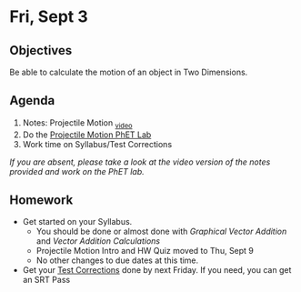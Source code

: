 Fri, Sept 3
=========  

Objectives
------------
Be able to calculate the motion of an object in Two Dimensions.

Agenda  
---------  

1. Notes: Projectile Motion <sub>[video][notes]</sub>
2. Do the [Projectile Motion PhET Lab][phet]
3. Work time on Syllabus/Test Corrections



*If you are absent, please take a look at the video version of the notes provided and work on the PhET lab.*



Homework
-------------  

- Get started on your Syllabus.  
	- You should be done or almost done with *Graphical Vector Addition* and *Vector Addition Calculations*
	- Projectile Motion Intro and HW Quiz moved to Thu, Sept 9
	- No other changes to due dates at this time.
- Get your [Test Corrections][correct] done by next Friday.  If you need, you can get an SRT Pass


[notes]: https://youtu.be/jdEYuQKZsxM
[phet]: https://avon.schoology.com/assignment/5269223163/info
[correct]: https://avon.schoology.com/assignment/5144957009/
<!--stackedit_data:
eyJoaXN0b3J5IjpbLTEzODg4MTYyMzIsLTE1MTAwOTIwNzQsMj
A0Mjk3MDU2NSwtODg0OTkxMzQyLC0zNDg4NDIzOTMsLTk2OTM3
NTkwNiwzODM1NjgwMjksLTExOTQwMzg2NDcsNzcxMTA5MDE5LC
0yMDk5Nzc1MjI1LC0xODQ3MDk1MjMwLDE5NTkyMTcxNzMsNTc4
ODUxMzM4LC0xOTc3NjAwNjQ1LC0xNDYxNzIxNjQ3LC0xMjk2MT
UxNTA4LC0xMTM5NzY1OTM2LDQ4NTUzMTMyNywtMzgwMDMzOTks
LTc4ODA2MjNdfQ==
-->
